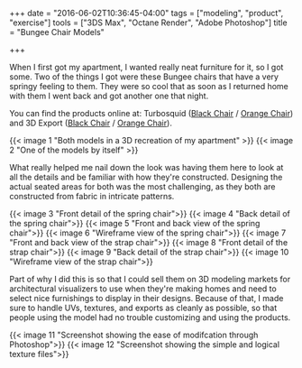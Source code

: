 +++
date = "2016-06-02T10:36:45-04:00"
tags = ["modeling", "product", "exercise"]
tools = ["3DS Max", "Octane Render", "Adobe Photoshop"]
title = "Bungee Chair Models"

+++

When I first got my apartment, I wanted really neat furniture for it, so I got some. Two of the things I got were these Bungee chairs that have a very springy feeling to them. They were so cool that as soon as I returned home with them I went back and got another one that night.

You can find the products online at: Turbosquid ([Black Chair](http://www.turbosquid.com/3d-models/bungee-chair-3d-obj/1048205) / [Orange Chair](http://www.turbosquid.com/3d-models/3d-bungee-chair/1048195)) and 3D Export ([Black Chair](https://3dexport.com/3dmodel-bungee-chair-2-123069.htm) / [Orange Chair](https://3dexport.com/3dmodel-bungee-chair-1-123068.htm)).

{{< image 1 "Both models in a 3D recreation of my apartment" >}}
{{< image 2 "One of the models by itself" >}}

What really helped me nail down the look was having them here to look at all the details and be familiar with how they're constructed. Designing the actual seated areas for both was the most challenging, as they both are constructed from fabric in intricate patterns.

{{< image 3 "Front detail of the spring chair">}}
{{< image 4 "Back detail of the spring chair">}}
{{< image 5 "Front and back view of the spring chair">}}
{{< image 6 "Wireframe view of the spring chair">}}
{{< image 7 "Front and back view of the strap chair">}}
{{< image 8 "Front detail of the strap chair">}}
{{< image 9 "Back detail of the strap chair">}}
{{< image 10 "Wireframe view of the strap chair">}}

Part of why I did this is so that I could sell them on 3D modeling markets for architectural visualizers to use when they're making homes and need to select nice furnishings to display in their designs. Because of that, I made sure to handle UVs, textures, and exports as cleanly as possible, so that people using the model had no trouble customizing and using the products.

{{< image 11 "Screenshot showing the ease of modifcation through Photoshop">}}
{{< image 12 "Screenshot showing the simple and logical texture files">}}
